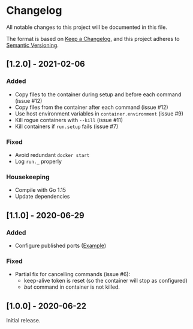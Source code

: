 # Changelog

All notable changes to this project will be documented in this file.

The format is based on [Keep a Changelog](https://keepachangelog.com/en/1.0.0/), and 
this project adheres to [Semantic Versioning](https://semver.org/spec/v2.0.0.html).


## [1.2.0] - 2021-02-06

### Added

 - Copy files to the container during setup and before each command (issue #12)
 - Copy files from the container after each command (issue #12)
 - Use host environment variables in `container.environment` (issue #9)
 - Kill rogue containers with `--kill` (issue #11)
 - Kill containers if `run.setup` fails (issue #7)

### Fixed

 - Avoid redundant `docker start`
 - Log `run._` properly

### Housekeeping

 - Compile with Go 1.15
 - Update dependencies


## [1.1.0] - 2020-06-29

### Added

 - Configure published ports ([Example](examples/nginx))
 
### Fixed

 - Partial fix for cancelling commands (issue #6):
   - keep-alive token is reset (so the container will stop as configured)
   - _but_ command in container is not killed.


## [1.0.0] - 2020-06-22

Initial release. 
